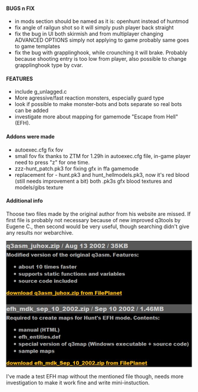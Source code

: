 #### BUGS n FIX

* in mods section should be named as it is: openhunt instead of huntmod
* fix angle of railgun shot so it will simply push player back straight
* fix the bug in UI both skirmish and from multiplayer changing ADVANCED OPTIONS simply not applying to game
probably same goes to game templates
* fix the bug with grapplinghook, while crounching it will brake.
Probably because shooting entry is too low from player,
also possible to change grapplinghook type by cvar.


#### FEATURES

* include g_unlagged.c
* More agressive/fast reaction monsters, especially guard type
* look if possible to make monster-bots and bots separate so real bots can be added
* investigate more about mapping for gamemode "Escape from Hell" (EFH).


#### Addons were made

* autoexec.cfg fix fov
* small fov fix thanks to ZTM for 1.29h in autoexec.cfg file, in-game player need to press "z" for one time.
* zzz-hunt_patch.pk3  for fixing gfx in ffa gamemode
* replacement for - hunt.pk3 and hunt_hellmodels.pk3, now it's red blood (still needs improvement a bit)
both .pk3s gfx blood textures and models/gibs texture


#### Additional info
Thoose two files made by the original author from his website are missed.
If first file is probably not necessary because of new improved q3tools by Eugene C.,
then second would be very useful, though searching didn't give any results nor webarchive.

![screenshot](/docs/JUHOX_files.JPG)

I've made a test EFH map without the mentioned file though, needs more investigation to make it work fine and write mini-instuction.


